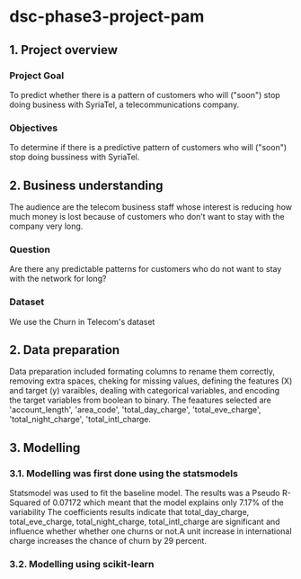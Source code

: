 # dsc-phase3-project-pam

## 1. Project overview

### Project Goal

To predict whether there is a pattern of customers who will ("soon") stop doing business with SyriaTel, a telecommunications company.

### Objectives

To determine if there is a predictive pattern of customers who will ("soon") stop doing bussiness with SyriaTel.

## 2. Business understanding

The audience are the telecom business staff whose interest is reducing how much money is lost because of customers who don’t want to stay with the company very long.

### Question

Are there any predictable patterns for customers who do not want to stay with the network for long?

### Dataset

We use the Churn in Telecom's dataset

## 2. Data preparation

Data preparation included formating columns to rename them correctly, removing extra spaces, cheking for missing values, defining the features (X) and target (y) varaibles, dealing with categorical variables, and encoding the target variables from boolean to binary.
The feaatures selected are 'account_length', 'area_code', 'total_day_charge', 'total_eve_charge', 'total_night_charge', 'total_intl_charge.

## 3. Modelling

### 3.1. Modelling was first done using the statsmodels

Statsmodel was used to fit the baseline model.
The results was a Pseudo R-Squared of 0.07172 which meant that the model explains only 7.17% of the variability
The coefficients results indicate that total_day_charge, total_eve_charge, total_night_charge, total_intl_charge are significant and influence whether whether one churns or not.A unit increase in international charge increases the chance of churn by 29 percent.

### 3.2. Modelling using scikit-learn

